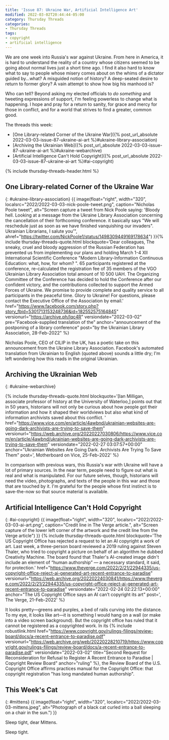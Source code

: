 ```yaml
---
title: 'Issue 87: Ukraine War, Artificial Intelligence Art'
modified: 2022-03-02T20:44:44-05:00
category: Thursday Threads
categories:
- Thursday Threads
tags:
- copyright
- artificial intelligence
---
```

We are one week into Russia's war against Ukraine. 
From here in America, it is hard to understand the reality of a country whose citizens seemed to be going about normal lives just a short time ago. 
I find it also hard to know what to say to people whose misery comes about on the whims of a dictator guided by...what? 
A misguided notion of history? 
A deep-seated desire to return to former glory? 
A vain attempt to show how big his manhood is? 

Who can tell? 
Beyond asking my elected officials to *do something* and tweeting expressions of support, I'm feeling powerless to change what is happening. 
I hope and pray for a return to sanity, for grace and mercy for those in conflict, and for a world that strives to find a greater, common good.

The threads this week:

* [One Library-related Corner of the Ukraine War]({% post_url_absolute 2022-03-03-issue-87-ukraine-ai-art %}#ukraine-library-association)
* [Archiving the Ukrainian Web]({% post_url_absolute 2022-03-03-issue-87-ukraine-ai-art %}#ukraine-webarchive)
* [Artificial Intelligence Can't Hold Copyright]({% post_url_absolute 2022-03-03-issue-87-ukraine-ai-art %}#ai-copyright)

{% include thursday-threads-header.html %}

## One Library-related Corner of the Ukraine War
{: #ukraine-library-association}
{{ image(float="right", width="320", localsrc="2022/2022-03-03-nick-poole-tweet.png", caption="Nicholas Poole tweet", alt="Screen capture a tweet from Nick Poole saying: 'Bloody hell. Looking at a message from the Ukraine Library Association concerning the cancellation of their forthcoming conference. it basically says &quot;We will reschedule just as soon as we have finished vanquishing our invaders&quot;. Ukrainian Librarians, I salute you'", ahref="https://twitter.com/NickPoole1/status/1498309449169178634") }}{% include thursday-threads-quote.html
blockquote='Dear colleagues,
The sneaky, cruel and bloody aggression of the Russian Federation has prevented us from implementing our plans and holding March 1-4 XII International Scientific Conference "Modern Library-Information Continuous Education: what, how, for whom? ".
65 participants registered at the conference, re-calculated the registration fee of 35 members of the VGO Ukrainian Library Association total amount of 10 500 UAH.
The Organizing Committee of the Conference has decided to hold the Conference after our confident victory, and the contributions collected to support the Armed Forces of Ukraine.
We promise to provide complete and quality service to all participants in the peaceful time.
Glory to Ukraine!
For questions, please contact the Executive Office of the Association by email.'
href="https://www.facebook.com/story.php?story_fbid=5301713153248736&id=182552575164845"
versionurl="https://archive.ph/Iqc4R"
versiondate="2022-03-02"
pre="Facebook-supplied translation of the"
anchor="announcement of the postponing of a library conference"
post="by the Ukrainian Library Association, 28-Feb-2022"
%}

Nicholas Poole, CEO of CILIP in the UK, has a poetic take on this announcement from the Ukraine Library Association. 
Facebook's automated translation from Ukrainian to English (quoted above) sounds a little dry; I'm left wondering how this reads in the original Ukrainian.


## Archiving the Ukrainian Web
{: #ukraine-webarchive}

{% include thursday-threads-quote.html
blockquote='[Ian Milligan, associate professor of history at the University of Waterloo,] points out that in 50 years, historians will not only be curious about how people got their information and how it shaped their worldviews but also what kind of information archivists saved about this conflict. '
href="https://www.vice.com/en/article/4awbnd/ukrainian-websites-are-going-dark-archivists-are-trying-to-save-them"
versionurl="https://web.archive.org/20220227030806/https://www.vice.com/en/article/4awbnd/ukrainian-websites-are-going-dark-archivists-are-trying-to-save-them"
versiondate="2022-02-27 03:07:57+00:00"
anchor="Ukrainian Websites Are Going Dark. Archivists Are Trying To Save Them"
post=', Motherboard on Vice, 25-Feb-2022'
%}

In comparison with previous wars, this Russia's war with Ukraine will have a lot of primary sources. 
In the near term, people need to figure out what is real and what is manipulated. 
For our future selves, though, historians will need the video, photographs, and texts of the people in this war and those that are touched by it. 
I'm grateful for the people whose first instinct is to save-the-now so that source material is available.

## Artificial Intelligence Can't Hold Copyright
{: #ai-copyright}
{{ image(float="right", width="320", localsrc="2022/2022-03-03-ai-art.png", caption="Credit line in The Verge article.", alt="Screen capture of the lower left corner of the artwork and the credit line from the Verge article") }} {% include thursday-threads-quote.html
blockquote='The US Copyright Office has rejected a request to let an AI copyright a work of art. Last week, a three-person board reviewed a 2019 ruling against Steven Thaler, who tried to copyright a picture on behalf of an algorithm he dubbed Creativity Machine. The board found that Thaler&#039;s AI-created image didn&#039;t include an element of “human authorship” — a necessary standard, it said, for protection.'
href="https://www.theverge.com/2022/2/21/22944335/us-copyright-office-reject-ai-generated-art-recent-entrance-to-paradise"
versionurl="https://web.archive.org/20220224030841/https://www.theverge.com/2022/2/21/22944335/us-copyright-office-reject-ai-generated-art-recent-entrance-to-paradise"
versiondate="2022-02-24 02:22:13+00:00"
anchor="The US Copyright Office says an AI can’t copyright its art"
post=', The Verge, 21-Feb-2022'
%}

It looks pretty—greens and purples, a bed of rails curving into the distance. 
To my eye, it looks like art—it is something I would hang on a  wall (or make into a video screen background). 
But the copyright office has ruled that it cannot be registered as a copyrighted work. 
In its {% include robustlink.html href="https://www.copyright.gov/rulings-filings/review-board/docs/a-recent-entrance-to-paradise.pdf" versionurl="https://web.archive.org/web/20220228210719/https://www.copyright.gov/rulings-filings/review-board/docs/a-recent-entrance-to-paradise.pdf" versiondate="2022-03-02" title="Second Request for Reconsideration for Refusal to Register A Recent
Entrance to Paradise  | Copyright Review Board" anchor="ruling" %}, the Review Board of the U.S. Copyright Office affirms practices manual for the Copyright Office: that copyright registration "has long mandated human authorship". 


## This Week's Cat
{: #mittens}
{{ image(float="right", width="320", localsrc="2022/2022-03-03-mittens.jpeg", alt="Photograph of a black cat curled into a ball sleeping on a chair in the sun.") }} 

Sleep tight, dear Mittens.

Sleep tight.